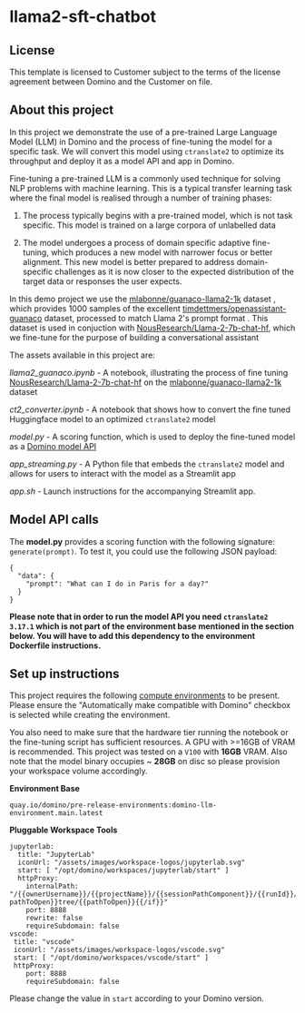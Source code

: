# llama2-sft-chatbot

## License
This template is licensed to Customer subject to the terms of the license agreement between Domino and the Customer on file.

## About this project
In this project we demonstrate the use of a pre-trained Large Language Model (LLM) in Domino and the process of fine-tuning the model for a specific task. We will convert this model using `ctranslate2` to optimize its throughput and deploy it as a model API and app in Domino.

Fine-tuning a pre-trained LLM is a commonly used technique for solving NLP problems with machine learning. This is a typical transfer learning task where the final model is realised through a number of training phases:

1. The process typically begins with a pre-trained model, which is not task specific. This model is trained on a large corpora of unlabelled data 

2. The model undergoes a process of domain specific adaptive fine-tuning, which produces a new model with narrower focus or better alignment. This new model is better prepared to address domain-specific challenges as it is now closer to the expected distribution of the target data or responses the user expects. 

In this demo project we use the [mlabonne/guanaco-llama2-1k](https://huggingface.co/datasets/mlabonne/guanaco-llama2-1k) dataset , which provides 1000 samples of the excellent [timdettmers/openassistant-guanaco](https://huggingface.co/datasets/timdettmers/openassistant-guanaco) dataset, processed to match Llama 2's prompt format . This dataset is used in conjuction with [NousResearch/Llama-2-7b-chat-hf](https://huggingface.co/NousResearch/Llama-2-7b-chat-hf), which we fine-tune for the purpose of building a conversational assistant

The assets available in this project are:

*llama2_guanaco.ipynb* - A notebook, illustrating the process of  fine tuning [NousResearch/Llama-2-7b-chat-hf](https://huggingface.co/NousResearch/Llama-2-7b-chat-hf) on the [mlabonne/guanaco-llama2-1k](https://huggingface.co/datasets/mlabonne/guanaco-llama2-1k) dataset

*ct2_converter.ipynb* - A notebook that shows how to convert the fine tuned Huggingface model to an optimized `ctranslate2` model

*model.py* - A scoring function, which is used to deploy the fine-tuned model as a [Domino model API](https://docs.dominodatalab.com/en/latest/user_guide/8dbc91/host-models-as-rest-apis/)

*app_streaming.py* - A Python file that embeds the `ctranslate2` model and allows for users to interact with the model as a Streamlit app

*app.sh* - Launch instructions for the accompanying Streamlit app.

## Model API calls

The **model.py** provides a scoring function with the following signature: `generate(prompt)`. To test it, you could use the following JSON payload:

```
{
  "data": {
    "prompt": "What can I do in Paris for a day?"
  }
}
```

**Please note that in order to run the model API you need `ctranslate2 3.17.1` which is not part of the environment base mentioned in the section below. You will have to add this dependency to the environment Dockerfile instructions.** 

## Set up instructions

This project requires the following [compute environments](https://docs.dominodatalab.com/en/latest/user_guide/f51038/environments/) to be present. Please ensure the "Automatically make compatible with Domino" checkbox is selected while creating the environment.

You also need to make sure that the hardware tier running the notebook or the fine-tuning script has sufficient resources. A GPU with >=16GB of VRAM is recommended. This project was tested on a `V100` with **16GB** VRAM. Also note that the model binary occupies ~ **28GB** on disc so please provision your workspace volume accordingly.

**Environment Base** 

`quay.io/domino/pre-release-environments:domino-llm-environment.main.latest`

**Pluggable Workspace Tools** 
```
jupyterlab:
  title: "JupyterLab"
  iconUrl: "/assets/images/workspace-logos/jupyterlab.svg"
  start: [ "/opt/domino/workspaces/jupyterlab/start" ]
  httpProxy:
    internalPath: "/{{ownerUsername}}/{{projectName}}/{{sessionPathComponent}}/{{runId}}/{{#if pathToOpen}}tree/{{pathToOpen}}{{/if}}"
    port: 8888
    rewrite: false
    requireSubdomain: false
vscode:
 title: "vscode"
 iconUrl: "/assets/images/workspace-logos/vscode.svg"
 start: [ "/opt/domino/workspaces/vscode/start" ]
 httpProxy:
    port: 8888
    requireSubdomain: false
```

Please change the value in `start` according to your Domino version.



